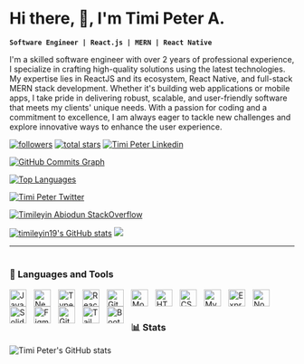 # Hi there, 👋, I'm Timi Peter A.

**`Software Engineer | React.js | MERN | React Native`**

I'm a skilled software engineer with over 2 years of professional experience, I specialize in crafting high-quality solutions using the latest technologies. My expertise lies in ReactJS and its ecosystem, React Native, and full-stack MERN stack development. Whether it's building web applications or mobile apps, I take pride in delivering robust, scalable, and user-friendly software that meets my clients' unique needs. With a passion for coding and a commitment to excellence, I am always eager to tackle new challenges and explore innovative ways to enhance the user experience.

   <p align="left">
      <a href="https://github.com/timileyin19?tab=followers">
         <img alt="followers" title="Follow me on Github" src="https://custom-icon-badges.demolab.com/github/followers/timileyin19?color=236ad3&labelColor=1155ba&style=for-the-badge&logo=person-add&label=Follow&logoColor=white"/></a>
      <a href="https://github.com/timileyin19?tab=repositories&sort=stargazers">
         <img alt="total stars" title="Total stars on GitHub" src="https://custom-icon-badges.demolab.com/github/stars/timileyin19?color=55960c&style=for-the-badge&labelColor=488207&logo=star"/></a>
  <a href="https://www.linkedin.com/in/timileyin/" rel="nofollow">
    <img src="https://camo.githubusercontent.com/a80d00f23720d0bc9f55481cfcd77ab79e141606829cf16ec43f8cacc7741e46/68747470733a2f2f696d672e736869656c64732e696f2f62616467652f4c696e6b6564496e2d3030373742353f7374796c653d666f722d7468652d6261646765266c6f676f3d6c696e6b6564696e266c6f676f436f6c6f723d7768697465" alt="Timi Peter Linkedin" data-canonical-src="https://img.shields.io/badge/LinkedIn-0077B5?style=for-the-badge&amp;logo=linkedin&amp;logoColor=white" style="max-width: 100%;"></a>

<a href="http://www.github.com/timileyin19"><img src="https://github-readme-activity-graph.cyclic.app/graph?username=timileyin19&bg_color=1c1917&color=ffffff&line=0891b2&point=ffffff&area_color=1c1917&area=true&hide_border=true&custom_title=GitHub%20Commits%20Graph" alt="GitHub Commits Graph" /></a>

<a href="https://github.com/timileyin19" align="left"><img src="https://github-readme-stats.vercel.app/api/top-langs/?username=timileyin19&langs_count=10&title_color=0891b2&text_color=ffffff&icon_color=0891b2&bg_color=1c1917&hide_border=true&locale=en&custom_title=Top%20%Languages" alt="Top Languages" /></a>

      
  <a href="https://twitter.com/timmytimileyin" rel="nofollow"><img src="https://camo.githubusercontent.com/5d03c86f6a75f7cbe80d135d9162fbf6dc46a31253cf30a8e9bb8279b4d574d3/68747470733a2f2f696d672e736869656c64732e696f2f62616467652f547769747465722d3144413146323f7374796c653d666f722d7468652d6261646765266c6f676f3d74776974746572266c6f676f436f6c6f723d7768697465" alt="Timi Peter Twitter" data-canonical-src="https://img.shields.io/badge/Twitter-1DA1F2?style=for-the-badge&amp;logo=twitter&amp;logoColor=white" style="max-width: 100%;"></a>

  
  <a href="https://stackoverflow.com/users/11819907/timileyin-abidoun" rel="nofollow"><img src="https://camo.githubusercontent.com/85d2cf964c0f89eea92af0345b3aecb87c098f2ba5324f8617f5486adffe0c32/68747470733a2f2f696d672e736869656c64732e696f2f62616467652f537461636b4f766572666c6f772d4634383032343f7374796c653d666f722d7468652d6261646765266c6f676f3d737461636b6f766572666c6f77266c6f676f436f6c6f723d7768697465" alt="Timileyin Abiodun StackOverflow" data-canonical-src="https://img.shields.io/badge/StackOverflow-F48024?style=for-the-badge&amp;logo=stackoverflow&amp;logoColor=white" style="max-width: 100%;"></a>

<a href="http://www.github.com/timileyin19"><img src="https://github-readme-stats.vercel.app/api?username=timileyin19&show_icons=true&hide=&count_private=true&title_color=0891b2&text_color=ffffff&icon_color=0891b2&bg_color=1c1917&hide_border=true&show_icons=true" alt="timileyin19's GitHub stats" /></a>
  <a href="http://www.github.com/timileyin19"><img src="https://github-readme-streak-stats.herokuapp.com/?user=timileyin19&stroke=ffffff&background=1c1917&ring=0891b2&fire=0891b2&currStreakNum=ffffff&currStreakLabel=0891b2&sideNums=ffffff&sideLabels=ffffff&dates=ffffff&hide_border=true" /></a>
   </p>

---

#

### 🧰 Languages and Tools

    
<img align="left" alt="JavaScript" width="30px" style="padding-right:10px;" src="https://cdn.jsdelivr.net/gh/devicons/devicon/icons/javascript/javascript-original.svg"/>
<img align="left" alt="Nextjs" width="30px" style="padding-right:10px;" src="https://cdn.jsdelivr.net/gh/devicons/devicon/icons/nextjs/nextjs-original.svg" />
<img align="left" alt="TypeScript" width="30px" style="padding-right:10px;" src="https://cdn.jsdelivr.net/gh/devicons/devicon/icons/typescript/typescript-plain.svg" />
<img align="left" alt="React" width="30px" style="padding-right:10px;" src="https://cdn.jsdelivr.net/gh/devicons/devicon/icons/react/react-original.svg" />
<img align="left" alt="Git" width="30px" style="padding-right:10px;" src="https://cdn.jsdelivr.net/gh/devicons/devicon/icons/git/git-original.svg" />
<img align="left" alt="Mongodb" width="30px" style="padding-right:10px;" src="https://cdn.jsdelivr.net/gh/devicons/devicon/icons/mongodb/mongodb-original.svg" />
<img align="left" alt="HTML" width="30px" style="padding-right:10px;" src="https://cdn.jsdelivr.net/gh/devicons/devicon/icons/html5/html5-plain.svg" />
<img align="left" alt="CSS" width="30px" style="padding-right:10px;" src="https://cdn.jsdelivr.net/gh/devicons/devicon/icons/css3/css3-plain.svg" />
<img align="left" alt="MySQL" width="30px" style="padding-right:10px;" src="https://cdn.jsdelivr.net/gh/devicons/devicon/icons/mysql/mysql-original.svg" />
<img align="left" alt="Express" width="30px" style="padding-right:10px;" src="https://cdn.jsdelivr.net/gh/devicons/devicon/icons/express/express-original.svg" />
<img align="left" alt="NodeJS" width="30px" style="padding-right:10px;" src="https://cdn.jsdelivr.net/gh/devicons/devicon/icons/nodejs/nodejs-original.svg" />
<img align="left" alt="Solidity" width="30px" style="padding-right:10px;" src="https://cdn.jsdelivr.net/gh/devicons/devicon/icons/solidity/solidity-original.svg" />
<img align="left" alt="Figma" width="30px" style="padding-right:10px;" src="https://cdn.jsdelivr.net/gh/devicons/devicon/icons/figma/figma-original.svg" />
<img align="left" alt="GitHub" width="30px" style="padding-right:10px;" src="https://cdn.jsdelivr.net/gh/devicons/devicon/icons/github/github-original.svg" />
<img align="left" alt="Tailwindcss" width="30px" style="padding-right:10px;" src="https://cdn.jsdelivr.net/gh/devicons/devicon/icons/tailwindcss/tailwindcss-original-wordmark.svg" />
<img align="left" alt="Bootstrap" width="30px" style="padding-right:10px;" src="https://cdn.jsdelivr.net/gh/devicons/devicon/icons/bootstrap/bootstrap-original.svg" />
<br />


#

### 📊 Stats

![Timi Peter's GitHub stats](https://github-readme-stats.vercel.app/api?username=timileyin19&show_icons=true&theme=gruvbox)

<!-- ![GitHub Streak](https://streak-stats.demolab.com?user=timileyin19&theme=gruvbox&border_radius=4.5) -->

#
[website]: https://timipeter.com
